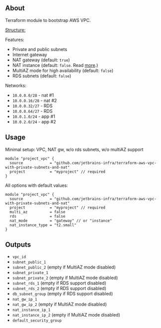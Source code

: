 ## About
Terraform module to bootstrap AWS VPC. 

[Structure:](https://github.com/Scanbuy-Inc/terraform-aws-vpc-with-private-subnets-and-nat/blob/customized/ops_vpc_structure.png)<p>

Features:
* Private and public subnets
* Internet gateway
* NAT gateway (default: `true`)
* NAT instance (default: `false`. Read [more](https://docs.aws.amazon.com/AmazonVPC/latest/UserGuide/vpc-nat-comparison.html).)
* MultiAZ mode for high availability (default: `false`) 
* RDS subnets (default: `false`)

Networks:
- `10.0.0.0/28` - nat #1
- `10.0.0.16/28` - nat #2
- `10.0.0.32/27` - RDS
- `10.0.0.64/27` - RDS
- `10.0.1.0/24` - app #1
- `10.0.2.0/24` - app #2

## Usage

Minimal setup: VPC, NAT gw, w/o rds subnets, w/o multiAZ support 
```
module "project_vpc" {
  source            = "github.com/jetbrains-infra/terraform-aws-vpc-with-private-subnets-and-nat"
  project           = "myproject" // required
}
```

All options with default values:
```
module "project_vpc" {
  source            = "github.com/jetbrains-infra/terraform-aws-vpc-with-private-subnets-and-nat"
  project           = "myproject" // required
  multi_az          = false
  rds               = false
  nat_mode          = "gateway" // or "instance"
  nat_instance_type = "t2.small"
}
```

## Outputs

* `vpc_id` 
* `subnet_public_1`
* `subnet_public_2` (empty if MultiAZ mode disabled)
* `subnet_private_1`
* `subnet_private_2` (empty if MultiAZ mode disabled)
* `subnet_rds_1` (empty if RDS support disabled)
* `subnet_rds_2` (empty if RDS support disabled)
* `db_subnet_group` (empty if RDS support disabled)
* `nat_gw_ip_1` 
* `nat_gw_ip_2` (empty if MultiAZ mode disabled)
* `nat_instance_ip_1` 
* `nat_instance_ip_2` (empty if MultiAZ mode disabled)
* `default_security_group` 
